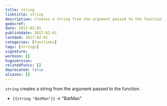 ```yaml
---
title: string
linktitle: string
description: Creates a string from the argument passed to the function
godocref:
date: 2017-02-01
publishdate: 2017-02-01
lastmod: 2017-02-01
categories: [functions]
tags: [strings]
signature:
workson: []
hugoversion:
relatedfuncs: []
deprecated: false
aliases: []
---
```


`string` creates a string from the argument passed to the function.

* `{{string "BatMan"}}` → "BatMan"

